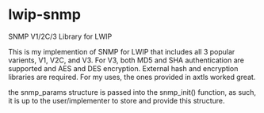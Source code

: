 # lwip-snmp
SNMP V1/2C/3 Library for LWIP

This is my implemention of SNMP for LWIP that includes all 3 popular varients, V1, V2C, and V3.  For V3, both MD5 and SHA authentication are supported and AES and DES encryption.  External hash and encryption libraries are required.  For my uses, the ones provided in axtls worked great.

the snmp_params structure is passed into the snmp_init() function, as such, it is up to the user/implementer to store and provide this structure.
